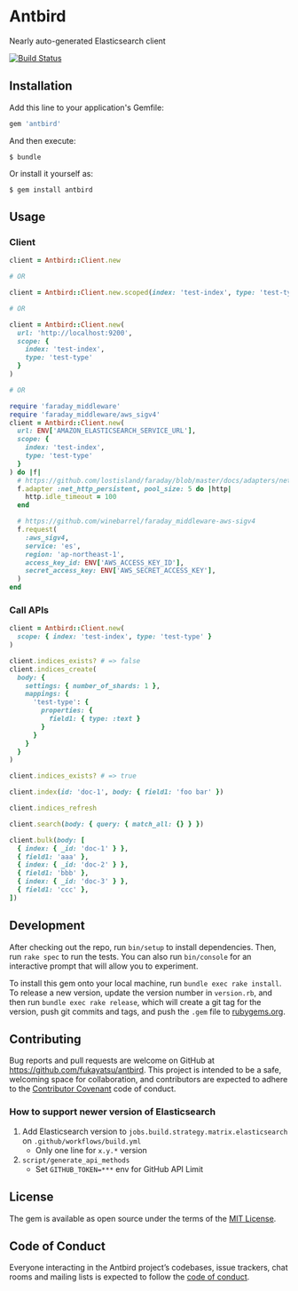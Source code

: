 # Antbird

Nearly auto-generated Elasticsearch client

[![Build Status](https://github.com/fukayatsu/antbird/workflows/build/badge.svg)](https://github.com/fukayatsu/antbird/actions)

## Installation

Add this line to your application's Gemfile:

```ruby
gem 'antbird'
```

And then execute:

    $ bundle

Or install it yourself as:

    $ gem install antbird

## Usage

### Client

```ruby
client = Antbird::Client.new

# OR

client = Antbird::Client.new.scoped(index: 'test-index', type: 'test-type')

# OR

client = Antbird::Client.new(
  url: 'http://localhost:9200',
  scope: {
    index: 'test-index',
    type: 'test-type'
  }
)

# OR

require 'faraday_middleware'
require 'faraday_middleware/aws_sigv4'
client = Antbird::Client.new(
  url: ENV['AMAZON_ELASTICSEARCH_SERVICE_URL'],
  scope: {
    index: 'test-index',
    type: 'test-type'
  }
) do |f|
  # https://github.com/lostisland/faraday/blob/master/docs/adapters/net_http_persistent.md
  f.adapter :net_http_persistent, pool_size: 5 do |http|
    http.idle_timeout = 100
  end

  # https://github.com/winebarrel/faraday_middleware-aws-sigv4
  f.request(
    :aws_sigv4,
    service: 'es',
    region: 'ap-northeast-1',
    access_key_id: ENV['AWS_ACCESS_KEY_ID'],
    secret_access_key: ENV['AWS_SECRET_ACCESS_KEY'],
  )
end
```

### Call APIs

```ruby
client = Antbird::Client.new(
  scope: { index: 'test-index', type: 'test-type' }
)

client.indices_exists? # => false
client.indices_create(
  body: {
    settings: { number_of_shards: 1 },
    mappings: {
      'test-type': {
        properties: {
          field1: { type: :text }
        }
      }
    }
  }
)

client.indices_exists? # => true

client.index(id: 'doc-1', body: { field1: 'foo bar' })

client.indices_refresh

client.search(body: { query: { match_all: {} } })

client.bulk(body: [
  { index: { _id: 'doc-1' } },
  { field1: 'aaa' },
  { index: { _id: 'doc-2' } },
  { field1: 'bbb' },
  { index: { _id: 'doc-3' } },
  { field1: 'ccc' },
])
```

## Development

After checking out the repo, run `bin/setup` to install dependencies. Then, run `rake spec` to run the tests. You can also run `bin/console` for an interactive prompt that will allow you to experiment.

To install this gem onto your local machine, run `bundle exec rake install`. To release a new version, update the version number in `version.rb`, and then run `bundle exec rake release`, which will create a git tag for the version, push git commits and tags, and push the `.gem` file to [rubygems.org](https://rubygems.org).

## Contributing

Bug reports and pull requests are welcome on GitHub at https://github.com/fukayatsu/antbird. This project is intended to be a safe, welcoming space for collaboration, and contributors are expected to adhere to the [Contributor Covenant](http://contributor-covenant.org) code of conduct.

### How to support newer version of Elasticsearch

1. Add Elasticsearch version to `jobs.build.strategy.matrix.elasticsearch` on `.github/workflows/build.yml`
    - Only one line for `x.y.*` version
1. `script/generate_api_methods`
    - Set `GITHUB_TOKEN=***` env for GitHub API Limit

## License

The gem is available as open source under the terms of the [MIT License](https://opensource.org/licenses/MIT).

## Code of Conduct

Everyone interacting in the Antbird project’s codebases, issue trackers, chat rooms and mailing lists is expected to follow the [code of conduct](https://github.com/fukayatsu/antbird/blob/master/CODE_OF_CONDUCT.md).
